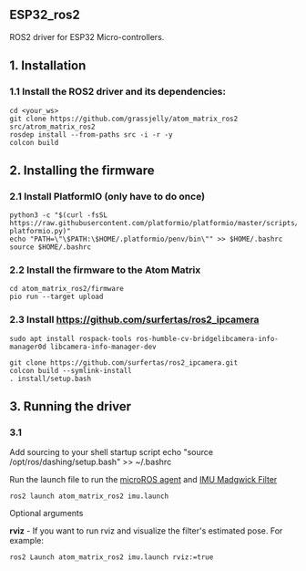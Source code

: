 ## ESP32_ros2
ROS2 driver for ESP32 Micro-controllers.

## 1. Installation
### 1.1 Install the ROS2 driver and its dependencies:

    cd <your_ws>
    git clone https://github.com/grassjelly/atom_matrix_ros2 src/atrom_matrix_ros2
    rosdep install --from-paths src -i -r -y
    colcon build
    
    

## 2. Installing the firmware

### 2.1 Install PlatformIO (only have to do once)

    python3 -c "$(curl -fsSL https://raw.githubusercontent.com/platformio/platformio/master/scripts/get-platformio.py)"
    echo "PATH=\"\$PATH:\$HOME/.platformio/penv/bin\"" >> $HOME/.bashrc
    source $HOME/.bashrc

### 2.2 Install the firmware to the Atom Matrix

    cd atom_matrix_ros2/firmware
    pio run --target upload
    
### 2.3  Install https://github.com/surfertas/ros2_ipcamera

    sudo apt install rospack-tools ros-humble-cv-bridgelibcamera-info-manager0d libcamera-info-manager-dev

    git clone https://github.com/surfertas/ros2_ipcamera.git
    colcon build --symlink-install
    . install/setup.bash

## 3. Running the driver

### 3.1 
Add sourcing to your shell startup script
    echo "source /opt/ros/dashing/setup.bash" >> ~/.bashrc

Run the launch file to run the [microROS agent](https://github.com/micro-ROS/micro-ROS-Agent) and [IMU Madgwick Filter](https://index.ros.org/p/imu_filter_madgwick/)

    ros2 launch atom_matrix_ros2 imu.launch

Optional arguments

**rviz**  - If you want to run rviz and visualize the filter's estimated pose. For example:

    ros2 Launch atom_matrix_ros2 imu.launch rviz:=true

